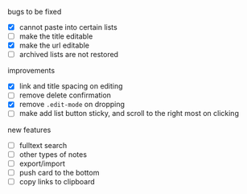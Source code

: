 bugs to be fixed

- [x] cannot paste into certain lists
- [ ] make the title editable
- [x] make the url editable
- [ ] archived lists are not restored

improvements

- [x] link and title spacing on editing
- [ ] remove delete confirmation
- [x] remove `.edit-mode` on dropping
- [ ] make add list button sticky, and scroll to the right most on clicking

new features

- [ ] fulltext search
- [ ] other types of notes
- [ ] export/import
- [ ] push card to the bottom
- [ ] copy links to clipboard